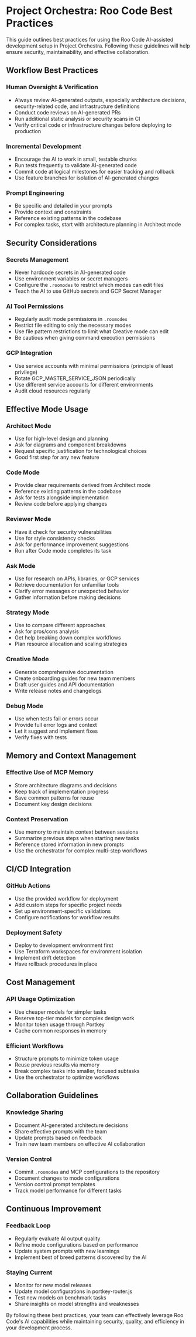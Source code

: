 # Project Orchestra: Roo Code Best Practices

This guide outlines best practices for using the Roo Code AI-assisted development setup in Project Orchestra. Following these guidelines will help ensure security, maintainability, and effective collaboration.

## Workflow Best Practices

### Human Oversight & Verification

- Always review AI-generated outputs, especially architecture decisions, security-related code, and infrastructure definitions
- Conduct code reviews on AI-generated PRs
- Run additional static analysis or security scans in CI
- Verify critical code or infrastructure changes before deploying to production

### Incremental Development

- Encourage the AI to work in small, testable chunks
- Run tests frequently to validate AI-generated code
- Commit code at logical milestones for easier tracking and rollback
- Use feature branches for isolation of AI-generated changes

### Prompt Engineering

- Be specific and detailed in your prompts
- Provide context and constraints
- Reference existing patterns in the codebase
- For complex tasks, start with architecture planning in Architect mode

## Security Considerations

### Secrets Management

- Never hardcode secrets in AI-generated code
- Use environment variables or secret managers
- Configure the `.roomodes` to restrict which modes can edit files
- Teach the AI to use GitHub secrets and GCP Secret Manager

### AI Tool Permissions

- Regularly audit mode permissions in `.roomodes`
- Restrict file editing to only the necessary modes
- Use file pattern restrictions to limit what Creative mode can edit
- Be cautious when giving command execution permissions

### GCP Integration

- Use service accounts with minimal permissions (principle of least privilege)
- Rotate GCP_MASTER_SERVICE_JSON periodically
- Use different service accounts for different environments
- Audit cloud resources regularly

## Effective Mode Usage

### Architect Mode

- Use for high-level design and planning
- Ask for diagrams and component breakdowns
- Request specific justification for technological choices
- Good first step for any new feature

### Code Mode

- Provide clear requirements derived from Architect mode
- Reference existing patterns in the codebase
- Ask for tests alongside implementation
- Review code before applying changes

### Reviewer Mode

- Have it check for security vulnerabilities
- Use for style consistency checks
- Ask for performance improvement suggestions
- Run after Code mode completes its task

### Ask Mode

- Use for research on APIs, libraries, or GCP services
- Retrieve documentation for unfamiliar tools
- Clarify error messages or unexpected behavior
- Gather information before making decisions

### Strategy Mode

- Use to compare different approaches
- Ask for pros/cons analysis
- Get help breaking down complex workflows
- Plan resource allocation and scaling strategies

### Creative Mode

- Generate comprehensive documentation
- Create onboarding guides for new team members
- Draft user guides and API documentation
- Write release notes and changelogs

### Debug Mode

- Use when tests fail or errors occur
- Provide full error logs and context
- Let it suggest and implement fixes
- Verify fixes with tests

## Memory and Context Management

### Effective Use of MCP Memory

- Store architecture diagrams and decisions
- Keep track of implementation progress
- Save common patterns for reuse
- Document key design decisions

### Context Preservation

- Use memory to maintain context between sessions
- Summarize previous steps when starting new tasks
- Reference stored information in new prompts
- Use the orchestrator for complex multi-step workflows

## CI/CD Integration

### GitHub Actions

- Use the provided workflow for deployment
- Add custom steps for specific project needs
- Set up environment-specific validations
- Configure notifications for workflow results

### Deployment Safety

- Deploy to development environment first
- Use Terraform workspaces for environment isolation
- Implement drift detection
- Have rollback procedures in place

## Cost Management

### API Usage Optimization

- Use cheaper models for simpler tasks
- Reserve top-tier models for complex design work
- Monitor token usage through Portkey
- Cache common responses in memory

### Efficient Workflows

- Structure prompts to minimize token usage
- Reuse previous results via memory
- Break complex tasks into smaller, focused subtasks
- Use the orchestrator to optimize workflows

## Collaboration Guidelines

### Knowledge Sharing

- Document AI-generated architecture decisions
- Share effective prompts with the team
- Update prompts based on feedback
- Train new team members on effective AI collaboration

### Version Control

- Commit `.roomodes` and MCP configurations to the repository
- Document changes to mode configurations
- Version control prompt templates
- Track model performance for different tasks

## Continuous Improvement

### Feedback Loop

- Regularly evaluate AI output quality
- Refine mode configurations based on performance
- Update system prompts with new learnings
- Implement best of breed patterns discovered by the AI

### Staying Current

- Monitor for new model releases
- Update model configurations in portkey-router.js
- Test new models on benchmark tasks
- Share insights on model strengths and weaknesses

By following these best practices, your team can effectively leverage Roo Code's AI capabilities while maintaining security, quality, and efficiency in your development process.
